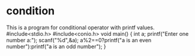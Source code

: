 # condition
This is a program for conditional operator with printf values.
#include<stdio.h>
#include<conio.h>
void main()
{
	int a;
	printf("Enter one number a:");
	scanf("%d",&a);
	a%2==0?printf("a is an even number"):printf("a is an odd number");
}
